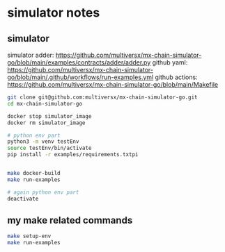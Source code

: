# simulator notes
## simulator
simulator adder: https://github.com/multiversx/mx-chain-simulator-go/blob/main/examples/contracts/adder/adder.py
github yaml: https://github.com/multiversx/mx-chain-simulator-go/blob/main/.github/workflows/run-examples.yml
github actions: https://github.com/multiversx/mx-chain-simulator-go/blob/main/Makefile

```bash
git clone git@github.com:multiversx/mx-chain-simulator-go.git
cd mx-chain-simulator-go

docker stop simulator_image
docker rm simulator_image

# python env part
python3 -m venv testEnv
source testEnv/bin/activate
pip install -r examples/requirements.txtpi


make docker-build
make run-examples

# again python env part
deactivate
```


## my make related commands
```bash
make setup-env
make run-examples
```
